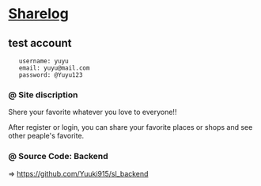 # <a href="https://sharelog.pages.dev/">Sharelog</a>

## test account
       username: yuyu
       email: yuyu@mail.com
       password: @Yuyu123


### @ Site discription

Shere your favorite whatever you love to everyone!!

After register or login, you can share your favorite places or shops and see other peaple's favorite.



### @ Source Code: Backend

=> https://github.com/Yuuki915/sl_backend
